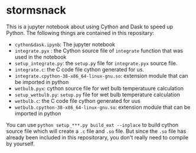 # stormsnack
This is a jupyter notebook about using Cython and Dask to speed up Python. The following things are contained in this repositary:

- ```cython&dask.ipynb```: The jupyter notebook
- ```integrate.pyx``` : the Cython source file of ```integrate``` function that was used in the notebook
- ```setup_integrate.py```: the ```setup.py``` file for ```integrate.pyx``` source file.
- ```integrate.c```: the C code file cython generated for us.
- ```integrate.cpython-38-x86_64-linux-gnu.so```: extension module that can be imported in python
- ```wetbulb.pyx```: cython source file for wet bulb temperatuure calculation
- ```setup_wetbulb.py```: ```setup.py``` file for wet bulb temperature calculation
- ```wetbulb.c```: the C code file cython generated for uus
- ```wetbulb.cpython-38-x86_64-linux-gnu.so```: extension module that can be imported in python

You can use ```python setup_***.py build_ext --inplace``` to build cython source file which will create a ```.c``` file and ```.so``` file. But since the ```.so``` file has already been included in this repositorary, you don't really need to compile by yourself.
